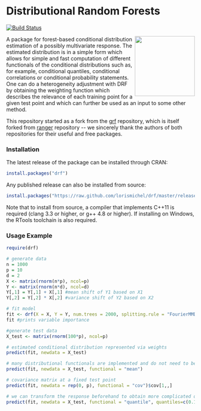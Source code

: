 # Distributional Random Forests
[![Build Status](https://travis-ci.com/lorismichel/drf.svg?branch=master)](https://travis-ci.com/lorismichel/drf)

<a href='https://github.com/lorismichel/drf/blob/master/experiments/DRFlogo.png'><img src='https://github.com/lorismichel/drf/blob/master/experiments/DRFlogo.png' align="right" height="160" /></a>

A package for forest-based conditional distribution estimation of a possibly multivariate response. The estimated distribution is in a simple form which allows for simple and fast computation of different functionals of the conditional distributions such as, for example, conditional quantiles, conditional correlations or conditional probability statements. One can do a heterogeneity adjustment with DRF by obtaining the weighting function which describes the relevance of each training point for a given test point and which can further be used as an input to some other method.

This repository started as a fork from the [grf](https://github.com/grf-labs/grf) repository, which is itself forked from [ranger](https://github.com/imbs-hl/ranger) repository -- we sincerely thank the authors of both repositories for their useful and free packages.

### Installation

The latest release of the package can be installed through CRAN:

```R
install.packages("drf")
```

Any published release can also be installed from source:

```R
install.packages("https://raw.github.com/lorismichel/drf/master/releases/drf_1.0.0.tar.gz", repos = NULL, type = "source")
```

Note that to install from source, a compiler that implements C++11 is required (clang 3.3 or higher, or g++ 4.8 or higher). If installing on Windows, the RTools toolchain is also required.


### Usage Example
```R
require(drf)

# generate data
n = 1000
p = 10
d = 2
X <- matrix(rnorm(n*p), ncol=p)
Y <- matrix(rnorm(n*d), ncol=d)
Y[,1] = Y[,1] + X[,1] #mean shift of Y1 based on X1
Y[,2] = Y[,2] * X[,2] #variance shift of Y2 based on X2

# fit model
fit <- drf(X = X, Y = Y, num.trees = 2000, splitting.rule = "FourierMMD") #those are the default values
fit #prints variable importance

#generate test data
X_test <- matrix(rnorm(100*p), ncol=p)

# estimated conditional distribution represented via weights
predict(fit, newdata = X_test)

# many distributional functionals are implemented and do not need to be manually computed from the weights  
predict(fit, newdata = X_test, functional = "mean")

# covariance matrix at a fixed test point
predict(fit, newdata = rep(0, p), functional = "cov")$cov[1,,]

# we can transform the response beforehand to obtain more complicated quantities 
predict(fit, newdata = X_test, functional = "quantile", quantiles=c(0.1, 0.9), transformation = function(y) c(sin(y[1]), y[1]*y[2], y[2]^2))

```
